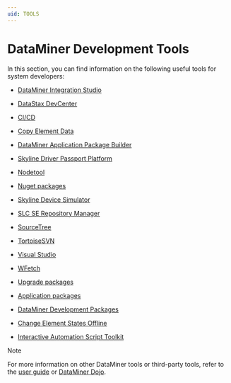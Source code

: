 ```yaml
---
uid: TOOLS
---
```


# DataMiner Development Tools

In this section, you can find information on the following useful tools for system developers:

- [DataMiner Integration Studio](xref:DIS)

- [DataStax DevCenter](xref:DataStax_DevCenter)

- [CI/CD](xref:DevelopmentWithCICD)

- [Copy Element Data](xref:Copy_Element_Data)

- [DataMiner Application Package Builder](xref:TOODataMinerPackageBuilder)

- [Skyline Driver Passport Platform](xref:TOODriverPassportPlatform)

- [Nodetool](xref:TOONodetool)

- [Nuget packages](xref:TOONuGet)

- [Skyline Device Simulator](xref:TOOQASNMPSimulator)

- [SLC SE Repository Manager](xref:TOOSLCSERepositoryManager)

- [SourceTree](xref:TOOSourceTree)

- [TortoiseSVN](xref:TOOTortoiseSVN)

- [Visual Studio](xref:TOOVisualStudio)

- [WFetch](xref:TOOWFetch)

- [Upgrade packages](xref:TOOUpgradePackageContent)

- [Application packages](xref:TOOApplicationPackages)

- [DataMiner Development Packages](xref:TOODataMinerDevPackages)

- [Change Element States Offline](xref:Change_Element_States_Offline)

- [Interactive Automation Script Toolkit](xref:Interactive_Automation_Script_Toolkit)

> [!NOTE]
> For more information on other DataMiner tools or third-party tools, refer to the [user guide](xref:DataminerTools) or [DataMiner Dojo](https://community.dataminer.services/documentation/category/resources/tools/).

